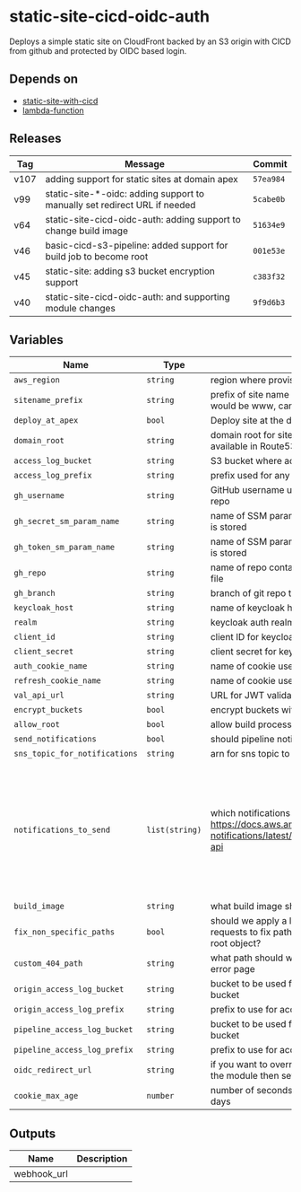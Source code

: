 static-site-cicd-oidc-auth
======


Deploys a simple static site on CloudFront backed by an S3 origin with CICD from github and protected by OIDC based login.

Depends on
------

* [static-site-with-cicd](../static-site-with-cicd/README.md)
* [lambda-function](../lambda-function/README.md)



Releases
------

|Tag | Message | Commit|
--- | --- | ---
v107 | adding support for static sites at domain apex | `57ea984`
v99 | static-site-*-oidc: adding support to manually set redirect URL if needed | `5cabe0b`
v64 | static-site-cicd-oidc-auth: adding support to change build image | `51634e9`
v46 | basic-cicd-s3-pipeline: added support for build job to become root | `001e53e`
v45 | static-site: adding s3 bucket encryption support | `c383f32`
v40 | static-site-cicd-oidc-auth: and supporting module changes | `9f9d6b3`

Variables
------

|Name | Type | Description | Default Value|
--- | --- | --- | ---
`aws_region` | `string` | region where provisioning should happen | ``
`sitename_prefix` | `string` | prefix of site name e.g. for www.example.com this would be www, can be empty if deploy_at_apex is true | ``
`deploy_at_apex` | `bool` | Deploy site at the domain_root apex, defaults to false | `false`
`domain_root` | `string` | domain root for site e.g. example.com.  This must be available in Route53. | ``
`access_log_bucket` | `string` | S3 bucket where access logs will be placed | ``
`access_log_prefix` | `string` | prefix used for any access logs written to S3 | ``
`gh_username` | `string` | GitHub username used to access your site source code repo | ``
`gh_secret_sm_param_name` | `string` | name of SSM parameter where GitHub webhook secret is stored | ``
`gh_token_sm_param_name` | `string` | name of SSM parameter where the GitHub Oauth token is stored | ``
`gh_repo` | `string` | name of repo containing site source and buildspec.yml file | ``
`gh_branch` | `string` | branch of git repo to use for changes | `master`
`keycloak_host` | `string` | name of keycloak host | ``
`realm` | `string` | keycloak auth realm | ``
`client_id` | `string` | client ID for keycloak client | ``
`client_secret` | `string` | client secret for keycloak client | ``
`auth_cookie_name` | `string` | name of cookie used to hold auth token | `auth`
`refresh_cookie_name` | `string` | name of cookie used to hold refresh token | `rt`
`val_api_url` | `string` | URL for JWT validation API | ``
`encrypt_buckets` | `bool` | encrypt buckets with default AWS keys | `false`
`allow_root` | `bool` | allow build process to become root (sudo) | `false`
`send_notifications` | `bool` | should pipeline notifications be sent | `false`
`sns_topic_for_notifications` | `string` | arn for sns topic to send notifications to | ``
`notifications_to_send` | `list(string)` | which notifications should we send, for values see here https://docs.aws.amazon.com/codestar-notifications/latest/userguide/concepts.html#concepts-api | `[codepipeline-pipeline-pipeline-execution-failed, codepipeline-pipeline-pipeline-execution-canceled, codepipeline-pipeline-pipeline-execution-started, codepipeline-pipeline-pipeline-execution-resumed, codepipeline-pipeline-pipeline-execution-succeeded, codepipeline-pipeline-pipeline-execution-superseded]`
`build_image` | `string` | what build image should be used to run the build job | `aws/codebuild/standard:2.0`
`fix_non_specific_paths` | `bool` | should we apply a lambda@edge function on origin requests to fix paths which are missing the expected root object? | `false`
`custom_404_path` | `string` | what path should we use for a custom 404 (not found) error page | `none`
`origin_access_log_bucket` | `string` | bucket to be used for access logging on the origin s3 bucket | ``
`origin_access_log_prefix` | `string` | prefix to use for access logs where that is enabled | ``
`pipeline_access_log_bucket` | `string` | bucket to be used for access logging on the origin s3 bucket | ``
`pipeline_access_log_prefix` | `string` | prefix to use for access logs where that is enabled | ``
`oidc_redirect_url` | `string` | if you want to override the automatically determined by the module then set this variable | ``
`cookie_max_age` | `number` | number of seconds cookies will live for, default is 10 days | `864000`

Outputs
------

|Name | Description|
--- | ---
webhook_url | 

